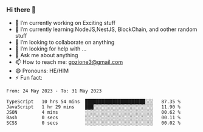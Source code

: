 ### Hi there 👋

<!--
**charlieScript/charlieScript** is a ✨ _special_ ✨ repository because its `README.md` (this file) appears on your GitHub profile.

Here are some ideas to get you started: -->

- 🔭 I’m currently working on Exciting stuff
- 🌱 I’m currently learning NodeJS,NestJS, BlockChain, and oother random stuff
- 👯 I’m looking to collaborate on anything
- 🤔 I’m looking for help with ...
- 💬 Ask me about anything
- 📫 How to reach me: gozione3@gmail.com
- 😄 Pronouns: HE/HIM
- ⚡ Fun fact: 
<!--START_SECTION:waka-->

```text
From: 24 May 2023 - To: 31 May 2023

TypeScript   10 hrs 54 mins  ██████████████████████░░░   87.35 %
JavaScript   1 hr 29 mins    ███░░░░░░░░░░░░░░░░░░░░░░   11.90 %
JSON         4 mins          ░░░░░░░░░░░░░░░░░░░░░░░░░   00.62 %
Bash         0 secs          ░░░░░░░░░░░░░░░░░░░░░░░░░   00.11 %
SCSS         0 secs          ░░░░░░░░░░░░░░░░░░░░░░░░░   00.02 %
```

<!--END_SECTION:waka-->
